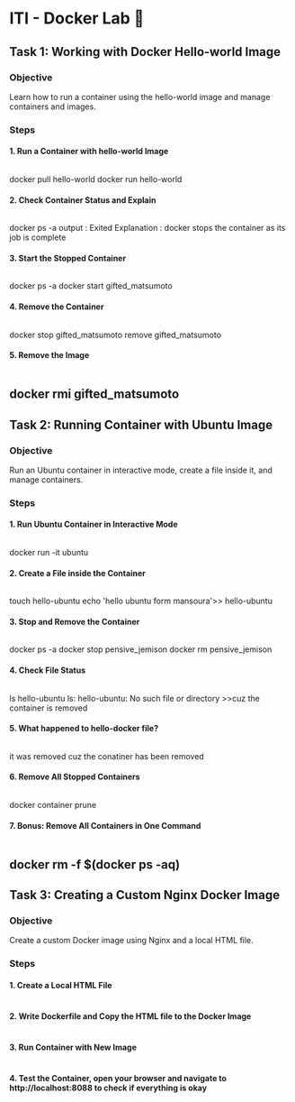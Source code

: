 # ITI - Docker Lab 🐋

## Task 1: Working with Docker Hello-world Image
### Objective
Learn how to run a container using the hello-world image and manage containers and images.

### Steps
#### 1. Run a Container with hello-world Image
```bash
```
docker pull hello-world
docker run hello-world
#### 2. Check Container Status and Explain
```bash
```
docker ps -a
output : Exited
Explanation : docker stops the container as its job is complete

#### 3. Start the Stopped Container
```bash
```
docker ps -a 
docker start gifted_matsumoto 
#### 4. Remove the Container
```bash
``` 
docker stop gifted_matsumoto
remove gifted_matsumoto
#### 5. Remove the Image
```bash
```
docker rmi  gifted_matsumoto
---

## Task 2: Running Container with Ubuntu Image
### Objective
Run an Ubuntu container in interactive mode, create a file inside it, and manage containers.

### Steps
#### 1. Run Ubuntu Container in Interactive Mode
```bash
```
docker run -it ubuntu
#### 2. Create a File inside the Container
```bash
```
touch hello-ubuntu
echo 'hello ubuntu form mansoura'>> hello-ubuntu
#### 3. Stop and Remove the Container
```bash
```
docker ps -a 
docker stop pensive_jemison
docker rm pensive_jemison
#### 4. Check File Status
```bash
```
ls hello-ubuntu
ls: hello-ubuntu: No such file or directory >>cuz the container is removed 

#### 5. What happened to hello-docker file?
```bash
```
it was removed cuz the conatiner has been removed
#### 6. Remove All Stopped Containers
```bash
```
docker container prune
#### 7. Bonus: Remove All Containers in One Command
```bash
```
docker rm -f $(docker ps -aq)
---
## Task 3: Creating a Custom Nginx Docker Image
### Objective
Create a custom Docker image using Nginx and a local HTML file.

### Steps
#### 1. Create a Local HTML File
```bash
```
#### 2. Write Dockerfile and Copy the HTML file to the Docker Image
```bash
```
#### 3. Run Container with New Image
```bash
```

#### 4. Test the Container, open your browser and navigate to http://localhost:8088 to check if everything is okay
```bash
```


